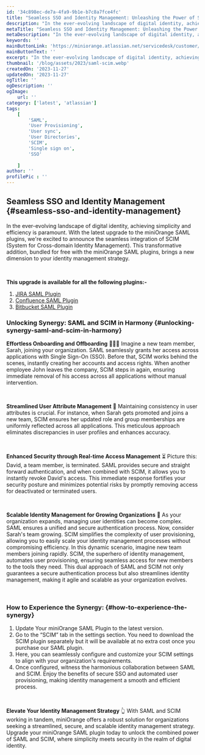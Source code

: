 ```yaml
---
id: '34c898ec-de7a-4fa9-9b1e-b7c8a7fce4fc'
title: "Seamless SSO and Identity Management: Unleashing the Power of SAML and SCIM Integration in miniOrange Plugin 🚀"
description: "In the ever-evolving landscape of digital identity, achieving simplicity and efficiency is paramount. With the latest upgrade to the miniOrange SAML plugins, we're excited to announce the seamless integration of SCIM."
metaTitle: "Seamless SSO and Identity Management: Unleashing the Power of SAML and SCIM Integration in miniOrange Plugin"
metaDescription: "In the ever-evolving landscape of digital identity, achieving simplicity and efficiency is paramount. With the latest upgrade to the miniOrange SAML plugins, we're excited to announce the seamless integration of SCIM."
keywords: ''
mainButtonLink: 'https://miniorange.atlassian.net/servicedesk/customer/portal/2/group/6/create/66'
mainButtonText: ''
excerpt: "In the ever-evolving landscape of digital identity, achieving simplicity and efficiency is paramount. With the latest upgrade to the miniOrange SAML plugins, we're excited to announce the seamless integration of SCIM."
thumbnail: '/blog/assets/2023/saml-scim.webp'
createdOn: '2023-11-27'
updatedOn: '2023-11-27'
ogTitle: ''
ogDescription: ''
ogImage:
    url: ''
category: ['latest', 'atlassian']
tags:
    [
        'SAML',
        'User Provisioning',
        'User sync',
        'User Directories',
        'SCIM',
        'Single sign on',
        'SSO'
        
    ]
author: ''
profilePic : ''
---
```


## Seamless SSO and Identity Management {#seamless-sso-and-identity-management}

In the ever-evolving landscape of digital identity, achieving simplicity and efficiency is paramount. With the latest upgrade to the miniOrange SAML plugins, we're excited to announce the seamless integration of SCIM (System for Cross-domain Identity Management). This transformative addition, bundled for free with the miniOrange SAML plugins, brings a new dimension to your identity management strategy. 

&nbsp;

**This upgrade is available for all the following plugins:-**
1. [JIRA SAML Plugin](https://marketplace.atlassian.com/apps/1215430/mo-jira-saml-sso-single-sign-on-jira-sso-login?hosting=datacenter&tab=overview)
2. [Confluence SAML Plugin](https://marketplace.atlassian.com/apps/1215542/mo-confluence-saml-sso-single-sign-on-confluence-sso-login?hosting=datacenter&tab=overview)
3. [Bitbucket SAML Plugin](https://marketplace.atlassian.com/apps/1216482/mo-bitbucket-saml-sso-single-sign-on-bitbucket-sso-login?hosting=datacenter&tab=overview)

### Unlocking Synergy: SAML and SCIM in Harmony {#unlocking-synergy-saml-and-scim-in-harmony}

**Effortless Onboarding and Offboarding** 🧑‍🤝‍🧑
Imagine a new team member, Sarah, joining your organization. SAML seamlessly grants her access across applications with Single Sign-On (SSO). Before that, SCIM works behind the scenes, instantly creating her accounts and access rights. When another employee John leaves the company, SCIM steps in again, ensuring immediate removal of his access across all applications without manual intervention.

&nbsp;

**Streamlined User Attribute Management** 🚴
Maintaining consistency in user attributes is crucial. For instance, when Sarah gets promoted and joins a new team, SCIM ensures her updated role and group memberships are uniformly reflected across all applications. This meticulous approach eliminates discrepancies in user profiles and enhances accuracy.

&nbsp;

**Enhanced Security through Real-time Access Management** ⏳
Picture this: David, a team member, is terminated. SAML provides secure and straight forward authentication, and when combined with SCIM, it allows you to instantly revoke David's access. This immediate response fortifies your security posture and minimizes potential risks by promptly removing access for deactivated or terminated users.

&nbsp;

**Scalable Identity Management for Growing Organizations** 🦸
As your organization expands, managing user identities can become complex. SAML ensures a unified and secure authentication process. Now, consider Sarah's team growing. SCIM simplifies the complexity of user provisioning, allowing you to easily scale your identity management processes without compromising efficiency. In this dynamic scenario, imagine new team members joining rapidly. SCIM, the superhero of identity management, automates user provisioning, ensuring seamless access for new members to the tools they need. This dual approach of SAML and SCIM not only guarantees a secure authentication process but also streamlines identity management, making it agile and scalable as your organization evolves.

&nbsp;

### How to Experience the Synergy: {#how-to-experience-the-synergy}

1. Update Your miniOrange SAML Plugin to the latest version.
2. Go to the “SCIM” tab in the settings section. You need to download the SCIM plugin separately but it will be available at no extra cost once you purchase our SAML plugin.
3. Here, you can seamlessly configure and customize your SCIM settings to align with your organization's requirements.
4. Once configured, witness the harmonious collaboration between SAML and SCIM. Enjoy the benefits of secure SSO and automated user provisioning, making identity management a smooth and efficient process.

&nbsp;

**Elevate Your Identity Management Strategy** 👆
With SAML and SCIM working in tandem, miniOrange offers a robust solution for organizations seeking a streamlined, secure, and scalable identity management strategy. Upgrade your miniOrange SAML plugin today to unlock the combined power of SAML and SCIM, where simplicity meets security in the realm of digital identity.

